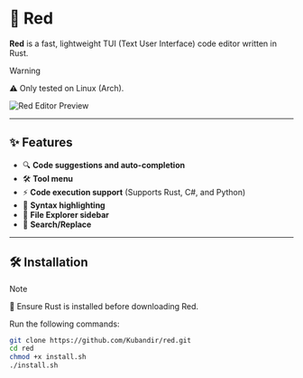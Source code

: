 # 🔺 Red

**Red** is a fast, lightweight TUI (Text User Interface) code editor written in Rust.  

> [!WARNING]  
> ⚠️ Only tested on Linux (Arch).  

![Red Editor Preview](https://github.com/user-attachments/assets/69c4e71f-69d0-4287-9434-71148241ab51)  

---

## ✨ Features  

- 🔍 **Code suggestions and auto-completion**  
- 🛠️ **Tool menu**  
- ⚡ **Code execution support** (Supports Rust, C#, and Python)  
- 🎨 **Syntax highlighting**  
- 📂 **File Explorer sidebar**  
- 🔄 **Search/Replace**  

---

## 🛠️ Installation  

> [!NOTE]  
> 🧰 Ensure Rust is installed before downloading Red.

Run the following commands:  

```bash
git clone https://github.com/Kubandir/red.git
cd red
chmod +x install.sh
./install.sh

